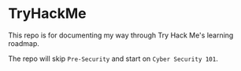 # TryHackMe

This repo is for documenting my way through Try Hack Me's learning roadmap.

The repo will skip `Pre-Security` and start on `Cyber Security 101`.
